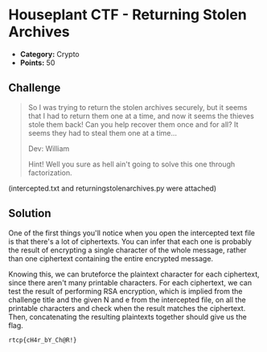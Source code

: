 # Houseplant CTF - Returning Stolen Archives

* **Category:** Crypto
* **Points:** 50

## Challenge

> So I was trying to return the stolen archives securely, but it seems that I had to return them one at a time, and now it seems the thieves stole them back! Can you help recover them once and for all? It seems they had to steal them one at a time...
> 
> Dev: William
> 
> Hint! Well you sure as hell ain't going to solve this one through factorization.

(intercepted.txt and returningstolenarchives.py were attached)



## Solution

One of the first things you'll notice when you open the intercepted text file is that there's a lot of ciphertexts. You can infer that each one is probably the result of encrypting a single character of the whole message, rather than one ciphertext containing the entire encrypted message. 

Knowing this, we can bruteforce the plaintext character for each ciphertext, since there aren't many printable characters. For each ciphertext, we can test the result of performing RSA encryption, which is implied from the challenge title and the given N and e from the intercepted file, on all the printable characters and check when the result matches the ciphertext. Then, concatenating the resulting plaintexts together should give us the flag.

```
rtcp{cH4r_bY_Ch@R!}
```